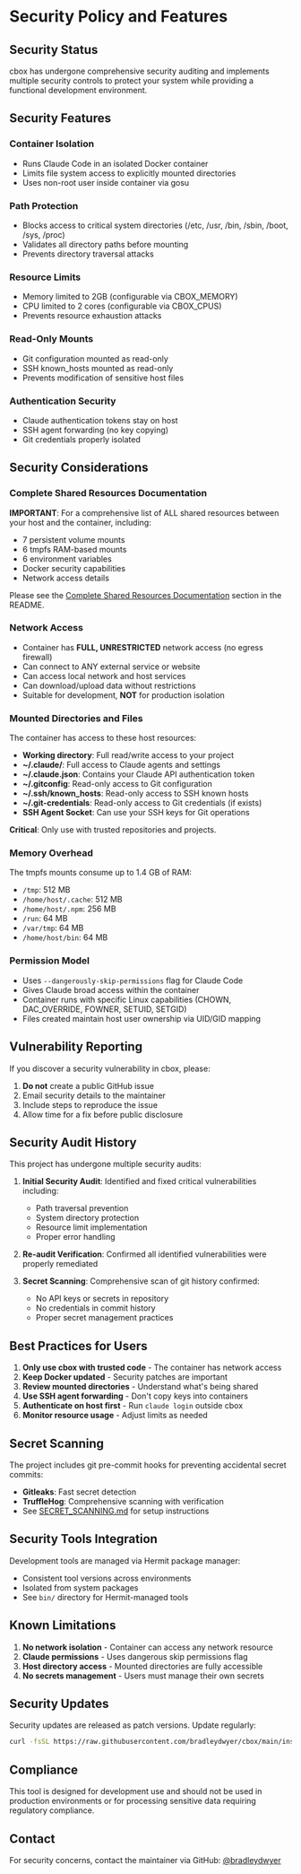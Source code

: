 # Security Policy and Features

## Security Status

cbox has undergone comprehensive security auditing and implements multiple security controls to protect your system while providing a functional development environment.

## Security Features

### Container Isolation
- Runs Claude Code in an isolated Docker container
- Limits file system access to explicitly mounted directories
- Uses non-root user inside container via gosu

### Path Protection
- Blocks access to critical system directories (/etc, /usr, /bin, /sbin, /boot, /sys, /proc)
- Validates all directory paths before mounting
- Prevents directory traversal attacks

### Resource Limits
- Memory limited to 2GB (configurable via CBOX_MEMORY)
- CPU limited to 2 cores (configurable via CBOX_CPUS)
- Prevents resource exhaustion attacks

### Read-Only Mounts
- Git configuration mounted as read-only
- SSH known_hosts mounted as read-only
- Prevents modification of sensitive host files

### Authentication Security
- Claude authentication tokens stay on host
- SSH agent forwarding (no key copying)
- Git credentials properly isolated

## Security Considerations

### Complete Shared Resources Documentation

**IMPORTANT**: For a comprehensive list of ALL shared resources between your host and the container, including:
- 7 persistent volume mounts
- 6 tmpfs RAM-based mounts  
- 6 environment variables
- Docker security capabilities
- Network access details

Please see the [Complete Shared Resources Documentation](README.md#complete-shared-resources-documentation) section in the README.

### Network Access
- Container has **FULL, UNRESTRICTED** network access (no egress firewall)
- Can connect to ANY external service or website
- Can access local network and host services
- Can download/upload data without restrictions
- Suitable for development, **NOT** for production isolation

### Mounted Directories and Files
The container has access to these host resources:
- **Working directory**: Full read/write access to your project
- **~/.claude/**: Full access to Claude agents and settings
- **~/.claude.json**: Contains your Claude API authentication token
- **~/.gitconfig**: Read-only access to Git configuration
- **~/.ssh/known_hosts**: Read-only access to SSH known hosts
- **~/.git-credentials**: Read-only access to Git credentials (if exists)
- **SSH Agent Socket**: Can use your SSH keys for Git operations

**Critical**: Only use with trusted repositories and projects.

### Memory Overhead
The tmpfs mounts consume up to 1.4 GB of RAM:
- `/tmp`: 512 MB
- `/home/host/.cache`: 512 MB  
- `/home/host/.npm`: 256 MB
- `/run`: 64 MB
- `/var/tmp`: 64 MB
- `/home/host/bin`: 64 MB

### Permission Model
- Uses `--dangerously-skip-permissions` flag for Claude Code
- Gives Claude broad access within the container
- Container runs with specific Linux capabilities (CHOWN, DAC_OVERRIDE, FOWNER, SETUID, SETGID)
- Files created maintain host user ownership via UID/GID mapping

## Vulnerability Reporting

If you discover a security vulnerability in cbox, please:

1. **Do not** create a public GitHub issue
2. Email security details to the maintainer
3. Include steps to reproduce the issue
4. Allow time for a fix before public disclosure

## Security Audit History

This project has undergone multiple security audits:

1. **Initial Security Audit**: Identified and fixed critical vulnerabilities including:
   - Path traversal prevention
   - System directory protection
   - Resource limit implementation
   - Proper error handling

2. **Re-audit Verification**: Confirmed all identified vulnerabilities were properly remediated

3. **Secret Scanning**: Comprehensive scan of git history confirmed:
   - No API keys or secrets in repository
   - No credentials in commit history
   - Proper secret management practices

## Best Practices for Users

1. **Only use cbox with trusted code** - The container has network access
2. **Keep Docker updated** - Security patches are important
3. **Review mounted directories** - Understand what's being shared
4. **Use SSH agent forwarding** - Don't copy keys into containers
5. **Authenticate on host first** - Run `claude login` outside cbox
6. **Monitor resource usage** - Adjust limits as needed

## Secret Scanning

The project includes git pre-commit hooks for preventing accidental secret commits:

- **Gitleaks**: Fast secret detection
- **TruffleHog**: Comprehensive scanning with verification
- See [SECRET_SCANNING.md](docs/SECRET_SCANNING.md) for setup instructions

## Security Tools Integration

Development tools are managed via Hermit package manager:
- Consistent tool versions across environments
- Isolated from system packages
- See `bin/` directory for Hermit-managed tools

## Known Limitations

1. **No network isolation** - Container can access any network resource
2. **Claude permissions** - Uses dangerous skip permissions flag
3. **Host directory access** - Mounted directories are fully accessible
4. **No secrets management** - Users must manage their own secrets

## Security Updates

Security updates are released as patch versions. Update regularly:

```bash
curl -fsSL https://raw.githubusercontent.com/bradleydwyer/cbox/main/install.sh | bash
```

## Compliance

This tool is designed for development use and should not be used in production environments or for processing sensitive data requiring regulatory compliance.

## Contact

For security concerns, contact the maintainer via GitHub: [@bradleydwyer](https://github.com/bradleydwyer)